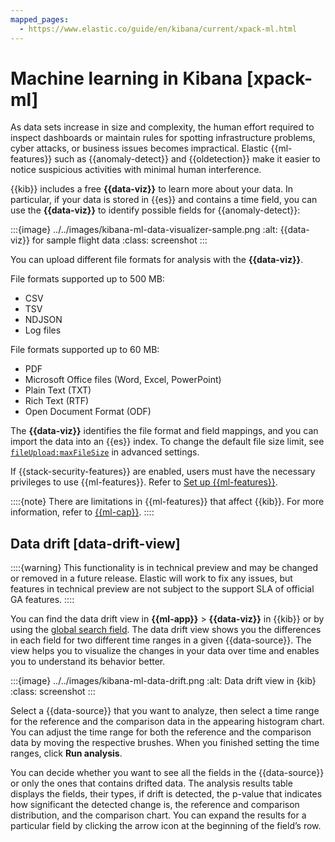```yaml
---
mapped_pages:
  - https://www.elastic.co/guide/en/kibana/current/xpack-ml.html
---
```


# Machine learning in Kibana [xpack-ml]

As data sets increase in size and complexity, the human effort required to inspect dashboards or maintain rules for spotting infrastructure problems, cyber attacks, or business issues becomes impractical. Elastic {{ml-features}} such as {{anomaly-detect}} and {{oldetection}} make it easier to notice suspicious activities with minimal human interference.

{{kib}} includes a free **{{data-viz}}** to learn more about your data. In particular, if your data is stored in {{es}} and contains a time field, you can use the **{{data-viz}}** to identify possible fields for {{anomaly-detect}}:

:::{image} ../../images/kibana-ml-data-visualizer-sample.png
:alt: {{data-viz}} for sample flight data
:class: screenshot
:::

You can upload different file formats for analysis with the **{{data-viz}}**.

File formats supported up to 500 MB:

* CSV
* TSV
* NDJSON
* Log files

File formats supported up to 60 MB:

* PDF
* Microsoft Office files (Word, Excel, PowerPoint)
* Plain Text (TXT)
* Rich Text (RTF)
* Open Document Format (ODF)

The **{{data-viz}}** identifies the file format and field mappings, and you can import the data into an {{es}} index. To change the default file size limit, see [`fileUpload:maxFileSize`](https://www.elastic.co/guide/en/kibana/current/advanced-options.html#kibana-general-settings) in advanced settings.

If {{stack-security-features}} are enabled, users must have the necessary privileges to use {{ml-features}}. Refer to [Set up {{ml-features}}](setting-up-machine-learning.md#setup-privileges).

::::{note}
There are limitations in {{ml-features}} that affect {{kib}}. For more information, refer to [{{ml-cap}}](anomaly-detection/ml-limitations.md).
::::



## Data drift [data-drift-view]

::::{warning}
This functionality is in technical preview and may be changed or removed in a future release. Elastic will work to fix any issues, but features in technical preview are not subject to the support SLA of official GA features.
::::


You can find the data drift view in **{{ml-app}}** > **{{data-viz}}** in {{kib}} or by using the [global search field](../../get-started/the-stack.md#kibana-navigation-search). The data drift view shows you the differences in each field for two different time ranges in a given {{data-source}}. The view helps you to visualize the changes in your data over time and enables you to understand its behavior better.

:::{image} ../../images/kibana-ml-data-drift.png
:alt: Data drift view in {kib}
:class: screenshot
:::

Select a {{data-source}} that you want to analyze, then select a time range for the reference and the comparison data in the appearing histogram chart. You can adjust the time range for both the reference and the comparison data by moving the respective brushes. When you finished setting the time ranges, click **Run analysis**.

You can decide whether you want to see all the fields in the {{data-source}} or only the ones that contains drifted data. The analysis results table displays the fields, their types, if drift is detected, the p-value that indicates how significant the detected change is, the reference and comparison distribution, and the comparison chart. You can expand the results for a particular field by clicking the arrow icon at the beginning of the field’s row.
